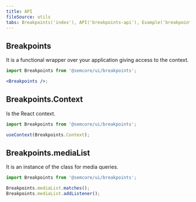 ```yaml
---
title: API
fileSource: utils
tabs: Breakpoints('index'), API('breakpoints-api'), Example('breakpoints-code')
---
```


## Breakpoints

It is a functional wrapper over your application giving access to the context.

```jsx
import Breakpoints from '@semcore/ui/breakpoints';

<Breakpoints />;
```

## Breakpoints.Context

Is the React context.

```jsx
import Breakpoints from '@semcore/ui/breakpoints';

useContext(Breakpoints.Context);
```

## Breakpoints.mediaList

It is an instance of the class for media queries.

```jsx
import Breakpoints from '@semcore/ui/breakpoints';

Breakpoints.mediaList.matches();
Breakpoints.mediaList.addListener();
```
